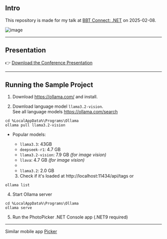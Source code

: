 ## Intro

This repository is made for my talk at [BBT Connect: .NET](https://kommunity.com/bursa-bilisim-toplulugu/events/bbt-connect-net-c94ab11a) on 2025-02-08.

![image](https://github.com/user-attachments/assets/9fa41c1c-2897-4607-84d4-ae6f193b1103)

---

## Presentation

👉 [Download the Conference Presentation](https://github.com/ebicoglu/photo-picker/raw/refs/heads/main/presentation.pptx) 



---

## Running the Sample Project

1. Download https://ollama.com/ and install.

2. Download language model `llama3.2-vision`.  
   See all language models https://ollama.com/search

```
cd %LocalAppData%\Programs\Ollama
ollama pull llama3.2-vision
```

* Popular models:

  * `llama3.3`: 43GB
  * `deepseek-r1`: 4.7 GB
  * `llama3.2-vision`: 7.9 GB  *(for image vision)*
  * `llava`: 4.7 GB *(for image vision)*
  * 
  * `llama3.2`: 2.0 GB

  3. Check if it's loaded at http://localhost:11434/api/tags or 


```
ollama list
```


4. Start Ollama server

```
cd %LocalAppData%\Programs\Ollama
ollama serve
```

5. Run the PhotoPicker .NET Console app (.NET9 required)

---



Similar mobile app [Picker](https://apps.apple.com/us/app/picker-ai-best-photo-picker/id6448671716)

